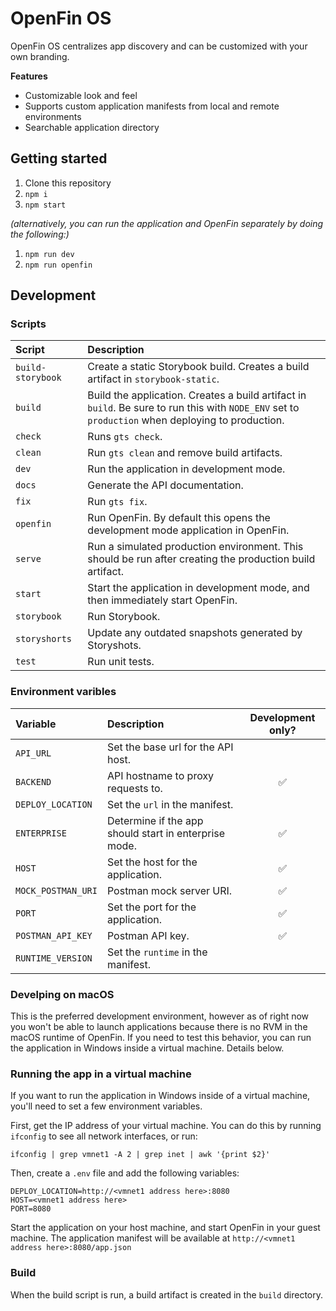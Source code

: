 # OpenFin OS

OpenFin OS centralizes app discovery and can be customized with your own branding.

**Features**

* Customizable look and feel
* Supports custom application manifests from local and remote environments
* Searchable application directory

## Getting started

1. Clone this repository
2. `npm i`
3. `npm start`

_(alternatively, you can run the application and OpenFin separately by doing the following:)_

1. `npm run dev`
2. `npm run openfin`

## Development

### Scripts

| Script | Description |
| :--- | :--- |
| `build-storybook` | Create a static Storybook build. Creates a build artifact in `storybook-static`. |
| `build` | Build the application. Creates a build artifact in `build`. Be sure to run this with `NODE_ENV` set to `production` when deploying to production. |
| `check` | Runs `gts check`. |
| `clean` | Run `gts clean` and remove build artifacts. |
| `dev` | Run the application in development mode. |
| `docs` | Generate the API documentation. |
| `fix` | Run `gts fix`. |
| `openfin` | Run OpenFin. By default this opens the development mode application in OpenFin. |
| `serve` | Run a simulated production environment. This should be run after creating the production build artifact. |
| `start` | Start the application in development mode, and then immediately start OpenFin. |
| `storybook` | Run Storybook. |
| `storyshorts` | Update any outdated snapshots generated by Storyshots. |
| `test` | Run unit tests. |

### Environment varibles

| Variable | Description | Development only? |
| :--- | :--- | :---: |
| `API_URL` | Set the base url for the API host. | |
| `BACKEND` | API hostname to proxy requests to. | ✅ |
| `DEPLOY_LOCATION` | Set the `url` in the manifest. | |
| `ENTERPRISE` | Determine if the app should start in enterprise mode. | ✅ |
| `HOST` | Set the host for the application. | ✅ |
| `MOCK_POSTMAN_URI` | Postman mock server URI. | ✅ |
| `PORT` | Set the port for the application. | ✅ |
| `POSTMAN_API_KEY` | Postman API key. | ✅ |
| `RUNTIME_VERSION` | Set the `runtime` in the manifest. | |

### Develping on macOS

This is the preferred development environment, however as of right now you won't be able to launch applications because there is no RVM in the macOS runtime of OpenFin. If you need to test this behavior, you can run the application in Windows inside a virtual machine. Details below.

### Running the app in a virtual machine

If you want to run the application in Windows inside of a virtual machine, you'll need to set a few environment variables.

First, get the IP address of your virtual machine. You can do this by running `ifconfig` to see all network interfaces, or run:

`ifconfig | grep vmnet1 -A 2 | grep inet | awk '{print $2}'`

Then, create a `.env` file and add the following variables:

```
DEPLOY_LOCATION=http://<vmnet1 address here>:8080
HOST=<vmnet1 address here>
PORT=8080
```

Start the application on your host machine, and start OpenFin in your guest machine. The application manifest will be available at `http://<vmnet1 address here>:8080/app.json`

### Build

When the build script is run, a build artifact is created in the `build` directory.
